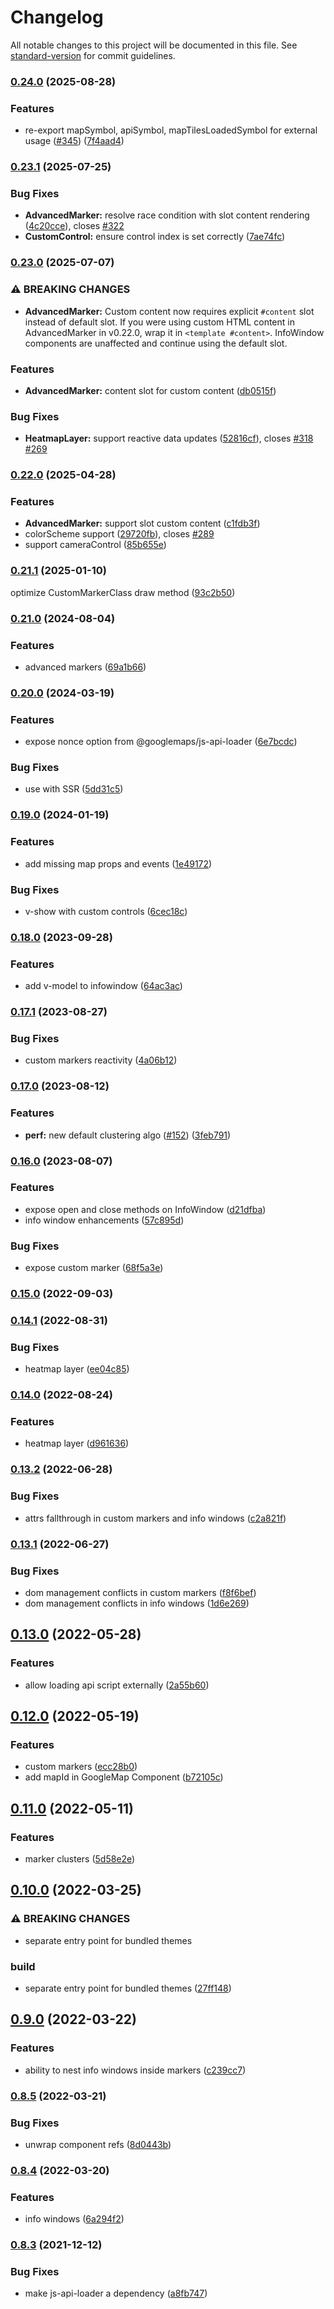 # Changelog

All notable changes to this project will be documented in this file. See [standard-version](https://github.com/conventional-changelog/standard-version) for commit guidelines.

### [0.24.0](https://github.com/inocan-group/vue3-google-maps/compare/v0.23.1...v0.24.0) (2025-08-28)


### Features

* re-export mapSymbol, apiSymbol, mapTilesLoadedSymbol for external usage ([#345](https://github.com/inocan-group/vue3-google-maps/issues/345)) ([7f4aad4](https://github.com/inocan-group/vue3-google-maps/commit/7f4aad40c0cb29410333b3ffd1ac3752a1e82017))


### [0.23.1](https://github.com/inocan-group/vue3-google-maps/compare/v0.23.0...v0.23.1) (2025-07-25)


### Bug Fixes

* **AdvancedMarker:** resolve race condition with slot content rendering ([4c20cce](https://github.com/inocan-group/vue3-google-maps/commit/4c20cceb7b5b8f2cc3e53e47042f6c3aa66daee0)), closes [#322](https://github.com/inocan-group/vue3-google-maps/issues/322)
* **CustomControl:** ensure control index is set correctly ([7ae74fc](https://github.com/inocan-group/vue3-google-maps/commit/7ae74fce615ef57a6f2ff39ad5c485a9212247ec))

### [0.23.0](https://github.com/inocan-group/vue3-google-maps/compare/v0.22.0...v0.23.0) (2025-07-07)


### ⚠ BREAKING CHANGES

* **AdvancedMarker:** Custom content now requires explicit `#content` slot instead of default slot. If you were using custom HTML content in AdvancedMarker in v0.22.0, wrap it in `<template #content>`. InfoWindow components are unaffected and continue using the default slot.


### Features

* **AdvancedMarker:** content slot for custom content ([db0515f](https://github.com/inocan-group/vue3-google-maps/commit/db0515f94fec6ebf0133f29c74ce2c79dfbc6020))


### Bug Fixes

* **HeatmapLayer:** support reactive data updates ([52816cf](https://github.com/inocan-group/vue3-google-maps/commit/52816cfc6875f187abed92efccbe1e418b402afa)), closes [#318](https://github.com/inocan-group/vue3-google-maps/issues/318) [#269](https://github.com/inocan-group/vue3-google-maps/issues/269)

### [0.22.0](https://github.com/inocan-group/vue3-google-maps/compare/v0.21.1...v0.22.0) (2025-04-28)


### Features

* **AdvancedMarker:** support slot custom content ([c1fdb3f](https://github.com/inocan-group/vue3-google-maps/commit/c1fdb3f50234fd874a21be7d8d5f14dc0d5d0bfd))
* colorScheme support ([29720fb](https://github.com/inocan-group/vue3-google-maps/commit/29720fbae3ebcd246e5614a5cd3a6972730ddb95)), closes [#289](https://github.com/inocan-group/vue3-google-maps/issues/289)
* support cameraControl ([85b655e](https://github.com/inocan-group/vue3-google-maps/commit/85b655e1397e3e9cbb28115772e3fda3ab329100))

### [0.21.1](https://github.com/inocan-group/vue3-google-maps/compare/v0.21.0...v0.21.1) (2025-01-10)

optimize CustomMarkerClass draw method ([93c2b50](https://github.com/inocan-group/vue3-google-maps/commit/93c2b50c1199e1236dc4ddc7b5b829595964b905))


### [0.21.0](https://github.com/inocan-group/vue3-google-maps/compare/v0.20.0...v0.21.0) (2024-08-04)


### Features

* advanced markers ([69a1b66](https://github.com/inocan-group/vue3-google-maps/commit/69a1b666267e2ee840c0df7530b1fbcc810c7021))


### [0.20.0](https://github.com/inocan-group/vue3-google-maps/compare/v0.19.0...v0.20.0) (2024-03-19)


### Features

* expose nonce option from @googlemaps/js-api-loader ([6e7bcdc](https://github.com/inocan-group/vue3-google-maps/commit/6e7bcdc87919b561cc34d89fb6b7b6e7fef07e6c))


### Bug Fixes

* use with SSR ([5dd31c5](https://github.com/inocan-group/vue3-google-maps/commit/5dd31c5f9839259683c36cc6c43dcb8e37f8475c))

### [0.19.0](https://github.com/inocan-group/vue3-google-maps/compare/v0.18.0...v0.19.0) (2024-01-19)


### Features

* add missing map props and events ([1e49172](https://github.com/inocan-group/vue3-google-maps/commit/1e491722b900925b827e1b572b644f51eb269fc3))


### Bug Fixes

* v-show with custom controls ([6cec18c](https://github.com/inocan-group/vue3-google-maps/commit/6cec18c369fffc4b48b4ff7dcf77c32a024ff9d7))

### [0.18.0](https://github.com/inocan-group/vue3-google-maps/compare/v0.17.1...v0.18.0) (2023-09-28)


### Features

* add v-model to infowindow ([64ac3ac](https://github.com/inocan-group/vue3-google-maps/commit/64ac3ac42a9125ccf538553e97ba5b8dd0ac2c66))

### [0.17.1](https://github.com/inocan-group/vue3-google-maps/compare/v0.17.0...v0.17.1) (2023-08-27)


### Bug Fixes

* custom markers reactivity ([4a06b12](https://github.com/inocan-group/vue3-google-maps/commit/4a06b12b800fcb49d013c8b3cd5279f7ee0b5f25))

### [0.17.0](https://github.com/inocan-group/vue3-google-maps/compare/v0.16.0...v0.17.0) (2023-08-12)


### Features

* **perf:** new default clustering algo ([#152](https://github.com/inocan-group/vue3-google-maps/issues/152)) ([3feb791](https://github.com/inocan-group/vue3-google-maps/commit/3feb791828f45066170e89aa94120a3cec36c447))

### [0.16.0](https://github.com/inocan-group/vue3-google-maps/compare/v0.15.0...v0.16.0) (2023-08-07)


### Features

* expose open and close methods on InfoWindow ([d21dfba](https://github.com/inocan-group/vue3-google-maps/commit/d21dfbaea309c94d9c9ce8a8a58676cd1760b768))
* info window enhancements ([57c895d](https://github.com/inocan-group/vue3-google-maps/commit/57c895d14104dfa48467fd5e46797db9f3723363))


### Bug Fixes

* expose custom marker ([68f5a3e](https://github.com/inocan-group/vue3-google-maps/commit/68f5a3e2244e9a51abb3a7ccc3ebc394e3050b4b))

### [0.15.0](https://github.com/inocan-group/vue3-google-maps/compare/v0.14.1...v0.15.0) (2022-09-03)

### [0.14.1](https://github.com/inocan-group/vue3-google-maps/compare/v0.14.0...v0.14.1) (2022-08-31)


### Bug Fixes

* heatmap layer ([ee04c85](https://github.com/inocan-group/vue3-google-maps/commit/ee04c85cc4491740d4d4593465b48eb7f618746b))

### [0.14.0](https://github.com/inocan-group/vue3-google-maps/compare/v0.13.2...v0.14.0) (2022-08-24)


### Features

* heatmap layer ([d961636](https://github.com/inocan-group/vue3-google-maps/commit/d9616368e3aa263b45ad805058d73ae7e5c25ed2))

### [0.13.2](https://github.com/inocan-group/vue3-google-maps/compare/v0.13.1...v0.13.2) (2022-06-28)


### Bug Fixes

* attrs fallthrough in custom markers and info windows ([c2a821f](https://github.com/inocan-group/vue3-google-maps/commit/c2a821feb1a27254a167eea717ac9f64fdd343a1))

### [0.13.1](https://github.com/inocan-group/vue3-google-maps/compare/v0.13.0...v0.13.1) (2022-06-27)


### Bug Fixes

* dom management conflicts in custom markers ([f8f6bef](https://github.com/inocan-group/vue3-google-maps/commit/f8f6beff78a37499e981354dd51f81b1db1eaa6a))
* dom management conflicts in info windows ([1d6e269](https://github.com/inocan-group/vue3-google-maps/commit/1d6e26938012b09e7f17a0276085a8935902dcc9))

## [0.13.0](https://github.com/inocan-group/vue3-google-maps/compare/v0.12.0...v0.13.0) (2022-05-28)


### Features

* allow loading api script externally ([2a55b60](https://github.com/inocan-group/vue3-google-maps/commit/2a55b60ae57fedf0e5315cb696bbbf9f70a1c2ae))

## [0.12.0](https://github.com/inocan-group/vue3-google-maps/compare/v0.10.0...v0.12.0) (2022-05-19)


### Features

* custom markers ([ecc28b0](https://github.com/inocan-group/vue3-google-maps/commit/ecc28b0455a54502734ae1ae9b1d69cde9e0652e))
* add mapId in GoogleMap Component ([b72105c](https://github.com/inocan-group/vue3-google-maps/commit/b72105ca33bcf115ce83fe5a09ad4ccc5530d8bc))
## [0.11.0](https://github.com/inocan-group/vue3-google-maps/compare/v0.10.0...v0.11.0) (2022-05-11)


### Features

* marker clusters ([5d58e2e](https://github.com/inocan-group/vue3-google-maps/commit/5d58e2e9ead8356c972d7700b9218ba77889ad15))

## [0.10.0](https://github.com/inocan-group/vue3-google-maps/compare/v0.9.0...v0.10.0) (2022-03-25)


### ⚠ BREAKING CHANGES

* separate entry point for bundled themes

### build

* separate entry point for bundled themes ([27ff148](https://github.com/inocan-group/vue3-google-maps/commit/27ff148714656d04415d84b2c11663e4b0c84e16))

## [0.9.0](https://github.com/inocan-group/vue3-google-maps/compare/v0.8.5...v0.9.0) (2022-03-22)


### Features

* ability to nest info windows inside markers ([c239cc7](https://github.com/inocan-group/vue3-google-maps/commit/c239cc7ad0851ec0238e178e10835a9dfb0169a9))

### [0.8.5](https://github.com/inocan-group/vue3-google-maps/compare/v0.8.4...v0.8.5) (2022-03-21)


### Bug Fixes

* unwrap component refs ([8d0443b](https://github.com/inocan-group/vue3-google-maps/commit/8d0443befd842dd40169a0bda70fe5a8380ebeca))

### [0.8.4](https://github.com/inocan-group/vue3-google-maps/compare/v0.8.3...v0.8.4) (2022-03-20)


### Features

* info windows ([6a294f2](https://github.com/inocan-group/vue3-google-maps/commit/6a294f2a86b55dca96137bde5e719923c634c4a7))

### [0.8.3](https://github.com/inocan-group/vue3-google-maps/compare/v0.8.2...v0.8.3) (2021-12-12)


### Bug Fixes

* make js-api-loader a dependency ([a8fb747](https://github.com/inocan-group/vue3-google-maps/commit/a8fb747ebd290e87a1572a2c8fcf6efd64b6f282))
